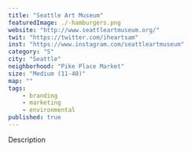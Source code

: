 ```yaml
---
title: "Seattle Art Museum"
featuredImage: ./-hamburgers.png
website: "http://www.seattleartmuseum.org/"
twit: "https://twitter.com/iheartsam"
inst: "https://www.instagram.com/seattleartmuseum"
category: "S"
city: "Seattle"
neighborhood: "Pike Place Market"
size: "Medium (11-40)"
map: ""
tags:
    - branding
    - marketing
    - environmental
published: true
---
```


Description
